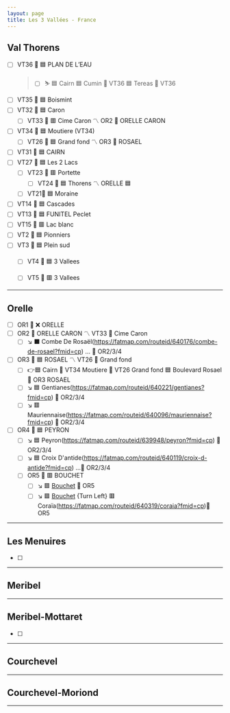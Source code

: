 ```yaml
---
layout: page
title: Les 3 Vallées - France
---
```



## Val Thorens

- [ ] VT36 🚠 🟦 PLAN DE L’EAU
    > - [ ] ⛷️ 🟦 Cairn 🟦 Cumin 🚠 VT36 🟦 Tereas 🚠 VT36
- [ ] VT35 🚠 🟦 Boismint
- [ ] VT32 🚠 🟦 Caron
    - [ ] VT33 🚠 🟥 Cime Caron 〽️ OR2 🚠  ORELLE CARON
- [ ] VT34  🚠 🟦 Moutiere (VT34)
    - [ ] VT26 🚠 🟦 Grand fond 〽️ OR3 🚠  ROSAEL
- [ ] VT31 🚠 🟦 CAIRN
- [ ] VT27 🚠 🟦 Les 2 Lacs
    - [ ] VT23 🚠 🟥 Portette
        - [ ] VT24 🚠 🟦 Thorens 〽️ ORELLE 🟦
    - [ ] VT21🚠 🟦 Moraine
- [ ] VT14 🚠 🟦  Cascades
- [ ] VT13 🚠 🟦 FUNITEL Peclet
- [ ] VT15 🚠  🟥 Lac blanc
- [ ] VT2 🚠 🟦 Pionniers
- [ ] VT3 🚠 🟦 Plein sud
    - [ ] VT4 🚠 🟦 3 Vallees
    - [ ] VT5 🚠 🟥 3 Vallees


<hr/>

## Orelle
- [ ] OR1 🚠 ❌ ORELLE
- [ ] OR2 🚠 ORELLE CARON  〽️  VT33 🚠 Cime Caron
    - [ ] ↘️  ⬛️ Combe De Rosaël(https://fatmap.com/routeid/640176/combe-de-rosael?fmid=cp) … 🚠 OR2/3/4
- [ ] OR3 🚠 🟦 ROSAEL 〽️  VT26 🚠 Grand fond
    - [ ] 👉🟦 Cairn  🚠 VT34 Moutiere  🚠 VT26 Grand fond  🟦 Boulevard Rosael  🚠 OR3 ROSAEL
    - [ ] ↘️  🟦 Gentianes(https://fatmap.com/routeid/640221/gentianes?fmid=cp) 🚠 OR2/3/4
    - [ ] ↘️  🟥 Mauriennaise(https://fatmap.com/routeid/640096/mauriennaise?fmid=cp) 🚠 OR2/3/4
- [ ] OR4 🚠 🟦 PEYRON
    - [ ] ↘️  🟦 Peyron(https://fatmap.com/routeid/639948/peyron?fmid=cp) 🚠 OR2/3/4
    - [ ] ↘️  🟦 Croix D'antide(https://fatmap.com/routeid/640119/croix-d-antide?fmid=cp) …🚠 OR2/3/4
    - [ ] OR5 🚠 🟥 BOUCHET
        - [ ] ↘️  🟥 [Bouchet](https://fatmap.com/routeid/639957/bouchet?fmid=cp) 🚠 OR5
        - [ ] ↘️  🟥 [Bouchet](https://fatmap.com/routeid/639957/bouchet?fmid=cp)  {Turn Left} 🟥  Coraïa(https://fatmap.com/routeid/640319/coraia?fmid=cp)🚠 OR5

<hr/>

## Les Menuires
- [ ]

<hr/>

## Meribel

<hr/>

## Meribel-Mottaret
- [ ]

<hr/>

## Courchevel


<hr/>

## Courchevel-Moriond

<hr/>